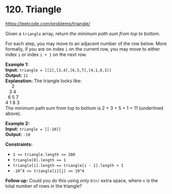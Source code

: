 # 120. Triangle

https://leetcode.com/problems/triangle/

Given a `triangle` array, return _the minimum path sum from top to bottom_.

For each step, you may move to an adjacent number of the row below. More formally, if you are on index `i` on the current row, you may move to either index `i` or index `i + 1` on the next row.

**Example 1:**\
**Input:** `triangle = [[2],[3,4],[6,5,7],[4,1,8,3]]`\
**Output:** `11`\
**Explanation:** The triangle looks like:\
     2\
   3 4\
  6 5 7\
4 1 8 3\
The minimum path sum from top to bottom is 2 + 3 + 5 + 1 = 11 (underlined above).

**Example 2:**\
**Input:** `triangle = [[-10]]`\
**Output:** `-10`

**Constraints:**
- `1 <= triangle.length <= 200`
- `triangle[0].length == 1`
- `triangle[i].length == triangle[i - 1].length + 1`
- `-10^4 <= triangle[i][j] <= 10^4`

**Follow up:** Could you do this using only `O(n)` extra space, where `n` is the total number of rows in the triangle?
